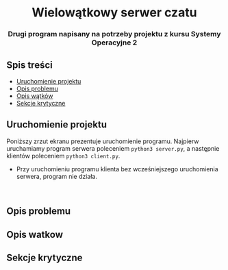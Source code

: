 <h1 align="center">Wielowątkowy serwer czatu</h1>
<h3 align="center">Drugi program napisany na potrzeby projektu z kursu Systemy Operacyjne 2</h3>



## Spis treści
- [Uruchomienie projektu](#uruchomienie-projektu)
- [Opis problemu](#opis-problemu)
- [Opis wątków](#opis-watkow)
- [Sekcje krytyczne](#sekcje-krytyczne)



## Uruchomienie projektu
Poniższy zrzut ekranu prezentuje uruchomienie programu.
Najpierw uruchamiamy program serwera poleceniem `python3 server.py`, a następnie klientów poleceniem `python3 client.py`. 
- Przy uruchomieniu programu klienta bez wcześniejszego uruchomienia serwera, program nie działa.

<p align="center"> 
<img src="">
<img src="">
</p>



## Opis problemu




## Opis watkow




## Sekcje krytyczne
